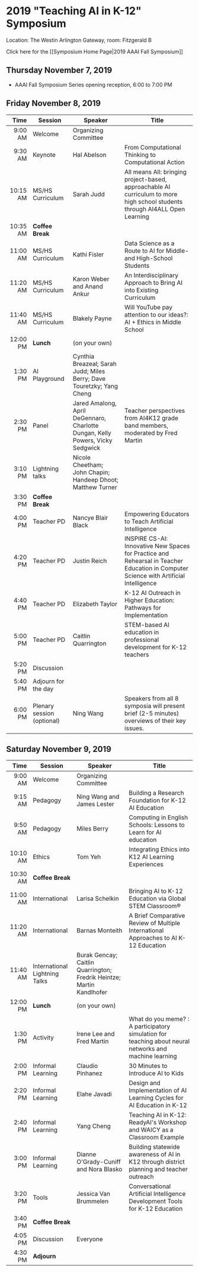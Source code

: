 # 2019 "Teaching AI in K-12" Symposium
Location: The Westin Arlington Gateway, room: Fitzgerald B

Click here for the [[Symposium Home Page|2019 AAAI Fall Symposium]]

## Thursday November 7, 2019
* AAAI Fall Symposium Series opening reception, 6:00 to 7:00 PM

##  Friday November 8, 2019

|Time|Session|Speaker|Title|
|---:|-------|-------|-----|
9:00 AM|Welcome|Organizing Committee|
9:30 AM|Keynote|Hal Abelson|From Computational Thinking to Computational Action
10:15 AM|MS/HS Curriculum|Sarah Judd|All means All: bringing project-based, approachable AI curriculum to more high school students through AI4ALL Open Learning
10:35 AM|**Coffee Break**
11:00 AM|MS/HS Curriculum|Kathi Fisler|Data Science as a Route to AI for Middle- and High-School Students
11:20 AM|MS/HS Curriculum|Karon Weber and Anand Ankur|An Interdisciplinary Approach to Bring AI into Existing Curriculum
11:40 AM|MS/HS Curriculum|Blakely Payne|Will YouTube pay attention to our ideas?: AI + Ethics in Middle School
12:00 PM|**Lunch**|(on your own)
1:30 PM|AI Playground|Cynthia Breazeal; Sarah Judd; Miles Berry; Dave Touretzky; Yang Cheng
2:30 PM|Panel|Jared Amalong, April DeGennaro, Charlotte Dungan, Kelly Powers, Vicky Sedgwick|Teacher perspectives from AI4K12 grade band members, moderated by Fred Martin
3:10 PM|Lightning talks|Nicole Cheetham; John Chapin; Handeep Dhoot; Matthew Turner
3:30 PM|**Coffee Break**
4:00 PM|Teacher PD|Nancye Blair Black|Empowering Educators to Teach Artificial Intelligence
4:20 PM|Teacher PD|Justin Reich|INSPIRE CS-AI: Innovative New Spaces for Practice and Rehearsal in Teacher Education in Computer Science with Artificial Intelligence
4:40 PM|Teacher PD|Elizabeth Taylor|K-12 AI Outreach in Higher Education: Pathways for Implementation
5:00 PM|Teacher PD|Caitlin Quarrington|STEM-based AI education in professional development for K-12 teachers
5:20 PM|Discussion
5:40 PM|Adjourn for the day
6:00 PM|Plenary session (optional)|Ning Wang|Speakers from all 8 symposia will present brief (2-5 minutes) overviews of their key issues.

## Saturday November 9, 2019
|Time|Session|Speaker|Title|
|---:|-------|-------|-----|
9:00 AM|Welcome|Organizing Committee
9:15 AM|Pedagogy|Ning Wang and James Lester|Building a Research Foundation for K-12 AI Education
9:50 AM|Pedagogy|Miles Berry|Computing in English Schools: Lessons to Learn for AI education
10:10 AM|Ethics|Tom Yeh|Integrating Ethics into K12 AI Learning Experiences
10:30 AM|**Coffee Break**
11:00 AM|International|Larisa Schelkin|Bringing AI to K-12 Education via Global STEM Classroom®
11:20 AM|International|Barnas Monteith|A Brief Comparative Review of Multiple International Approaches to AI K-12 Education
11:40 AM|International Lightning Talks|Burak Gencay; Caitlin Quarrington; Fredrik Heintze; Martin Kandlhofer
12:00 PM|**Lunch**|(on your own)
1:30 PM|Activity|Irene Lee and Fred Martin|What do you meme? : A participatory simulation for teaching about neural networks and machine learning
2:00 PM|Informal Learning|Claudio Pinhanez|30 Minutes to Introduce AI to Kids
2:20 PM|Informal Learning|Elahe Javadi|Design and Implementation of AI Learning Cycles for AI Education in K-12	
2:40 PM|Informal Learning|Yang Cheng|Teaching AI in K-12: ReadyAI's Workshop and WAICY as a Classroom Example
3:00 PM|Informal Learning|Dianne O'Grady-Cuniff and Nora Blasko|Building statewide awareness of AI in K12 through district planning and teacher outreach
3:20 PM|Tools|Jessica Van Brummelen|Conversational Artificial Intelligence Development Tools for K-12 Education
3:40 PM|**Coffee Break**
4:05 PM|Discussion|Everyone
4:30 PM|**Adjourn**
